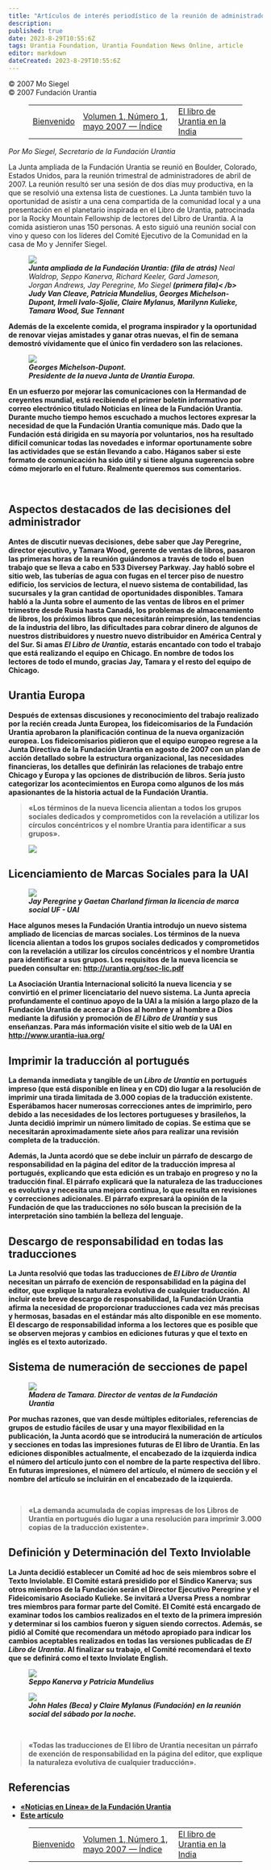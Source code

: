 ```yaml
---
title: "Artículos de interés periodístico de la reunión de administradores de abril de 2007"
description: 
published: true
date: 2023-8-29T10:55:6Z
tags: Urantia Foundation, Urantia Foundation News Online, article
editor: markdown
dateCreated: 2023-8-29T10:55:6Z
---
```


<p class="v-card v-sheet theme--light gray lighten-3 px-2">© 2007 Mo Siegel<br>© 2007 Fundación Urantia</p>
<figure class="table chapter-navigator">
  <table>
    <tbody>
      <tr>
        <td>
        <a href="/es/article/Seppo_Kanerva/Welcome">
          <span class="mdi mdi-arrow-left-drop-circle"></span><span class="pl-2">Bienvenido</span>
        </a>
        </td>
        <td>
        <a href="/es/index/articles_uf_news_online#volumen-1-número-1-mayo-2007">
          <span class="mdi mdi-book-open-variant"></span><span class="pl-2">Volumen 1, Número 1, mayo 2007 — Índice</span>
        </a>
        </td>
        <td>
        <a href="/es/article/Sue_Tennant/The_UB_In_India">
          <span class="pr-2">El libro de Urantia en la India</span><span class="mdi mdi-arrow-right-drop-circle"></span>
        </a>
        </td>
      </tr>
    </tbody>
  </table>
</figure>



_Por Mo Siegel, Secretario de la Fundación Urantia_

La Junta ampliada de la Fundación Urantia se reunió en Boulder, Colorado, Estados Unidos, para la reunión trimestral de administradores de abril de 2007. La reunión resultó ser una sesión de dos días muy productiva, en la que se resolvió una extensa lista de cuestiones. La Junta también tuvo la oportunidad de asistir a una cena compartida de la comunidad local y a una presentación en el planetario inspirada en el Libro de Urantia, patrocinada por la Rocky Mountain Fellowship de lectores del Libro de Urantia. A la comida asistieron unas 150 personas. A esto siguió una reunión social con vino y queso con los líderes del Comité Ejecutivo de la Comunidad en la casa de Mo y Jennifer Siegel.

<figure id="Figure_1" class="image urantiapedia">
<img src="/image/article/UF_News_Online/2007_05/012.jpg">
<figcaption><em><b>Junta ampliada de la Fundación Urantia: (fila de atrás)</b> Neal Waldrop, Seppo Kanerva, Richard Keeler, Gard Jameson, Jorgan Andrews, Jay Peregrine, Mo Siegel <b>(primera fila)< /b> Judy Van Cleave, Patricia Mundelius, Georges Michelson-Dupont, Irmeli Ivalo-Sjolie, Claire Mylanus, Marilynn Kulieke, Tamara Wood, Sue Tennant</em></figcaption>
</figure>

Además de la excelente comida, el programa inspirador y la oportunidad de renovar viejas amistades y ganar otras nuevas, el fin de semana demostró vívidamente que el único fin verdadero son las relaciones.

<figure id="Figure_2" class="image urantiapedia image-style-align-left">
<img src="/image/article/UF_News_Online/2007_05/007.jpg">
<figcaption><em>Georges Michelson-Dupont. <br>Presidente de la nueva Junta de Urantia Europa.</em></figcaption>
</figure>

En un esfuerzo por mejorar las comunicaciones con la Hermandad de creyentes mundial, está recibiendo el primer boletín informativo por correo electrónico titulado Noticias en línea de la Fundación Urantia. Durante mucho tiempo hemos escuchado a muchos lectores expresar la necesidad de que la Fundación Urantia comunique más. Dado que la Fundación está dirigida en su mayoría por voluntarios, nos ha resultado difícil comunicar todas las novedades e informar oportunamente sobre las actividades que se están llevando a cabo. Háganos saber si este formato de comunicación ha sido útil y si tiene alguna sugerencia sobre cómo mejorarlo en el futuro. Realmente queremos sus comentarios.

<br style="clear:both;"/>

## Aspectos destacados de las decisiones del administrador

Antes de discutir nuevas decisiones, debe saber que Jay Peregrine, director ejecutivo, y Tamara Wood, gerente de ventas de libros, pasaron las primeras horas de la reunión guiándonos a través de todo el buen trabajo que se lleva a cabo en 533 Diversey Parkway. Jay habló sobre el sitio web, las tuberías de agua con fugas en el tercer piso de nuestro edificio, los servicios de lectura, el nuevo sistema de contabilidad, las sucursales y la gran cantidad de oportunidades disponibles. Tamara habló a la Junta sobre el aumento de las ventas de libros en el primer trimestre desde Rusia hasta Canadá, los problemas de almacenamiento de libros, los próximos libros que necesitarán reimpresión, las tendencias de la industria del libro, las dificultades para cobrar dinero de algunos de nuestros distribuidores y nuestro nuevo distribuidor en América Central y del Sur. Si amas _El Libro de Urantia_, estarás encantado con todo el trabajo que está realizando el equipo en Chicago. En nombre de todos los lectores de todo el mundo, gracias Jay, Tamara y el resto del equipo de Chicago.

## Urantia Europa

Después de extensas discusiones y reconocimiento del trabajo realizado por la recién creada Junta Europea, los fideicomisarios de la Fundación Urantia aprobaron la planificación continua de la nueva organización europea. Los fideicomisarios pidieron que el equipo europeo regrese a la Junta Directiva de la Fundación Urantia en agosto de 2007 con un plan de acción detallado sobre la estructura organizacional, las necesidades financieras, los detalles que definirán las relaciones de trabajo entre Chicago y Europa y las opciones de distribución de libros. Sería justo categorizar los acontecimientos en Europa como algunos de los más apasionantes de la historia actual de la Fundación Urantia.

> «Los términos de la nueva licencia alientan a todos los grupos sociales dedicados y comprometidos con la revelación a utilizar los círculos concéntricos y el nombre Urantia para identificar a sus grupos».

<figure id="Figure_3" class="image urantiapedia">
<img src="/image/article/UF_News_Online/2007_05/008.jpg">
</figure>

## Licenciamiento de Marcas Sociales para la UAI

<figure id="Figure_4" class="image urantiapedia image-style-align-left">
<img src="/image/article/UF_News_Online/2007_05/020.jpg">
<figcaption><em>Jay Peregrine y Gaetan Charland firman la licencia de marca social UF - UAI</em></figcaption>
</figure>

Hace algunos meses la Fundación Urantia introdujo un nuevo sistema ampliado de licencias de marcas sociales. Los términos de la nueva licencia alientan a todos los grupos sociales dedicados y comprometidos con la revelación a utilizar los círculos concéntricos y el nombre Urantia para identificar a sus grupos. Los requisitos de la nueva licencia se pueden consultar en: http://urantia.org/soc-lic.pdf

La Asociación Urantia Internacional solicitó la nueva licencia y se convirtió en el primer licenciatario del nuevo sistema. La Junta aprecia profundamente el continuo apoyo de la UAl a la misión a largo plazo de la Fundación Urantia de acercar a Dios al hombre y al hombre a Dios mediante la difusión y promoción de _El Libro de Urantia_ y sus enseñanzas. Para más información visite el sitio web de la UAI en http://www.urantia-iua.org/
<br style="clear:both;"/>

## Imprimir la traducción al portugués

La demanda inmediata y tangible de un _Libro de Urantia_ en portugués impreso (que está disponible en línea y en CD) dio lugar a la resolución de imprimir una tirada limitada de 3.000 copias de la traducción existente. Esperábamos hacer numerosas correcciones antes de imprimirlo, pero debido a las necesidades de los lectores portugueses y brasileños, la Junta decidió imprimir un número limitado de copias. Se estima que se necesitarán aproximadamente siete años para realizar una revisión completa de la traducción.

Además, la Junta acordó que se debe incluir un párrafo de descargo de responsabilidad en la página del editor de la traducción impresa al portugués, explicando que esta edición es un trabajo en progreso y no la traducción final. El párrafo explicará que la naturaleza de las traducciones es evolutiva y necesita una mejora continua, lo que resulta en revisiones y correcciones adicionales. El párrafo expresará la opinión de la Fundación de que las traducciones no sólo buscan la precisión de la interpretación sino también la belleza del lenguaje.

## Descargo de responsabilidad en todas las traducciones

La Junta resolvió que todas las traducciones de _El Libro de Urantia_ necesitan un párrafo de exención de responsabilidad en la página del editor, que explique la naturaleza evolutiva de cualquier traducción. Al incluir este breve descargo de responsabilidad, la Fundación Urantia afirma la necesidad de proporcionar traducciones cada vez más precisas y hermosas, basadas en el estándar más alto disponible en ese momento. El descargo de responsabilidad informa a los lectores que es posible que se observen mejoras y cambios en ediciones futuras y que el texto en inglés es el texto autorizado.

## Sistema de numeración de secciones de papel

<figure id="Figure_5" class="image urantiapedia image-style-align-right">
<img src="/image/article/UF_News_Online/2007_05/014.jpg">
<figcaption><em>Madera de Tamara. Director de ventas de la Fundación Urantia</em></figcaption>
</figure>

Por muchas razones, que van desde múltiples editoriales, referencias de grupos de estudio fáciles de usar y una mayor flexibilidad en la publicación, la Junta acordó que se introducirá la numeración de artículos y secciones en todas las impresiones futuras de El libro de Urantia. En las ediciones disponibles actualmente, el encabezado de la izquierda indica el número del artículo junto con el nombre de la parte respectiva del libro. En futuras impresiones, el número del artículo, el número de sección y el nombre del artículo se incluirán en el encabezado de la izquierda.

<br style="clear:both;"/>

> «La demanda acumulada de copias impresas de los Libros de Urantia en portugués dio lugar a una resolución para imprimir 3.000 copias de la traducción existente».

## Definición y Determinación del Texto Inviolable

La Junta decidió establecer un Comité ad hoc de seis miembros sobre el Texto Inviolable. El Comité estará presidido por el Síndico Kanerva; sus otros miembros de la Fundación serán el Director Ejecutivo Peregrine y el Fideicomisario Asociado Kulieke. Se invitará a Uversa Press a nombrar tres miembros para formar parte del Comité. El Comité está encargado de examinar todos los cambios realizados en el texto de la primera impresión y determinar si los cambios fueron y siguen siendo correctos. Además, se pidió al Comité que recomendara un método apropiado para indicar los cambios aceptables realizados en todas las versiones publicadas de _El Libro de Urantia_. Al finalizar su trabajo, el Comité recomendará el texto que se definirá como el texto Inviolate English.

<figure id="Figure_6" class="image urantiapedia">
<img src="/image/article/UF_News_Online/2007_05/013.jpg">
<figcaption><em>Seppo Kanerva y Patricia Mundelius</em></figcaption>
</figure>

<figure id="Figure_7" class="image urantiapedia">
<img src="/image/article/UF_News_Online/2007_05/026.jpg">
<figcaption><em>John Hales (Beca) y Claire Mylanus (Fundación) en la reunión social del sábado por la noche.</em></figcaption>
</figure>

<br style="clear:both;"/>

> «Todas las traducciones de El libro de Urantia necesitan un párrafo de exención de responsabilidad en la página del editor, que explique la naturaleza evolutiva de cualquier traducción».


## Referencias

- [«Noticias en Línea» de la Fundación Urantia](https://www.urantia.org/es/fundacion-urantia/archivos-de-boletin)
- [Este artículo](https://www.urantia.org/news/2007-05/newsworthy-items-april-2007-trustees-meeting)




<figure class="table chapter-navigator">
  <table>
    <tbody>
      <tr>
        <td>
        <a href="/es/article/Seppo_Kanerva/Welcome">
          <span class="mdi mdi-arrow-left-drop-circle"></span><span class="pl-2">Bienvenido</span>
        </a>
        </td>
        <td>
        <a href="/es/index/articles_uf_news_online#volumen-1-número-1-mayo-2007">
          <span class="mdi mdi-book-open-variant"></span><span class="pl-2">Volumen 1, Número 1, mayo 2007 — Índice</span>
        </a>
        </td>
        <td>
        <a href="/es/article/Sue_Tennant/The_UB_In_India">
          <span class="pr-2">El libro de Urantia en la India</span><span class="mdi mdi-arrow-right-drop-circle"></span>
        </a>
        </td>
      </tr>
    </tbody>
  </table>
</figure>
